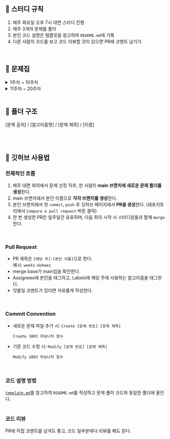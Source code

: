 ## 📘 스터디 규칙
1. 매주 화요일 오후 7시 대면 스터디 진행
2. 매주 3개의 문제를 풀이
3. 본인 코드 설명은 템플릿을 참고하여 `README.md`에 기록
4. 다른 사람의 코드를 보고 코드 리뷰할 것이 있으면 PR에 코멘트 남기기
<br>

## 📘 문제집
<details>
<summary>1주차 ~ 10주차</summary>
<br>
  
||날짜|알고리즘|출처|문제1|문제2|문제3|
|--|--|--|--|--|--|--|
|**1주차**|03.01. ~ 03.07.|분할 정복|백준|[종이의 개수](https://www.acmicpc.net/problem/1780)|[쿼드트리](https://www.acmicpc.net/problem/1992)||
|**2주차**|03.08. ~ 03.14.|DP|백준|[쉬운 계단 수](https://www.acmicpc.net/problem/10844)|[가장 긴 증가하는 부분 수열](https://www.acmicpc.net/problem/11053)|[오르막 수](https://www.acmicpc.net/problem/11057)|
|**3주차**|03.15. ~ 03.21.|DP|백준|[LCS](https://www.acmicpc.net/problem/9251)|[가장 긴 증가하는 부분 수열 4](https://www.acmicpc.net/problem/14002)|[줄세우기](https://www.acmicpc.net/problem/2631)|
|**4주차**|03.22. ~ 03.28.|DP|백준|[LCS 2](https://www.acmicpc.net/problem/9252)|[평범한 배낭](https://www.acmicpc.net/problem/12865)|[내리막 길](https://www.acmicpc.net/problem/1520)|
|**5주차**|03.29. ~ 04.04.|DFS/BFS|백준|[그림](https://www.acmicpc.net/problem/1926)|[미로 탐색](https://www.acmicpc.net/problem/2178)|[연구소](https://www.acmicpc.net/problem/14502)|
|**6주차**|04.05. ~ 04.11.|DFS/BFS|백준|[아기 상어](https://www.acmicpc.net/problem/16236)|[숫자고르기](https://www.acmicpc.net/problem/2668)|[트리의 지름](https://www.acmicpc.net/problem/1967)|
|**7주차**|04.12. ~ 04.25.|DFS/BFS|백준|[인구 이동](https://www.acmicpc.net/problem/16234)|[연구소 3](https://www.acmicpc.net/problem/17142)||
|**8주차**|04.26. ~ 05.02.|DFS/BFS|백준|[적록색약](https://www.acmicpc.net/problem/10026)|[ABCDE](https://www.acmicpc.net/problem/13023)|[빙산](https://www.acmicpc.net/problem/2573)|
|**9주차**|05.03. ~ 05.09.|그리디|백준|[주사위](https://www.acmicpc.net/problem/1041)|[도서관](https://www.acmicpc.net/problem/1461)|[강의실 배정](https://www.acmicpc.net/problem/11000)|
|**10주차**|05.10. ~ 05.16.|그리디|백준|[배](https://www.acmicpc.net/problem/1092)|[단어 수학](https://www.acmicpc.net/problem/1339)|[카드 정렬하기](https://www.acmicpc.net/problem/1715)|

</details>

<details>
<summary>11주차 ~ 20주차</summary>
<br>
  
||날짜|알고리즘|출처|문제1|문제2|문제3|
|--|--|--|--|--|--|--|
|**11주차**|05.17. ~ 05.23.|그리디|백준|[저울](https://www.acmicpc.net/problem/2437)|[컵라면](https://www.acmicpc.net/problem/1781)|[공항](https://www.acmicpc.net/problem/10775)|
|**12주차**|05.24. ~ 05.30.|다익스트라|백준|[최단경로](https://www.acmicpc.net/problem/1753)|[최소비용 구하기](https://www.acmicpc.net/problem/1916)|[녹색 옷 입은 애가 젤다지?](https://www.acmicpc.net/problem/4485)|
|**13주차**|05.31. ~ 06.06.|최소 스패닝 트리|백준|[최소 스패닝 트리](https://www.acmicpc.net/problem/1197)|[네트워크 연결](https://www.acmicpc.net/problem/1922)|[도시 분할 계획](https://www.acmicpc.net/problem/1647)|
|**14주차**|06.07. ~ 06.21.|최소 스패닝 트리|백준|[나만 안되는 연애](https://www.acmicpc.net/problem/14621)|[전기가 부족해](https://www.acmicpc.net/problem/10423)|
|**15주차**|06.22. ~ 06.28.|DP|백준|[가장 큰 정사각형](https://www.acmicpc.net/problem/1915)|[합분해](https://www.acmicpc.net/problem/2225)|[내려가기](https://www.acmicpc.net/problem/2096)|
|**16주차**|06.29. ~ 07.05.|DP|백준|[파이프 옮기기 1](https://www.acmicpc.net/problem/17070)|[1학년](https://www.acmicpc.net/problem/5557)|[이모티콘](https://www.acmicpc.net/problem/14226)|
|**17주차**|07.06. ~ 07.12.|DFS/BFS|백준|[이분 그래프](https://www.acmicpc.net/problem/1707)|[텀 프로젝트](https://www.acmicpc.net/problem/9466)|[다리 만들기](https://www.acmicpc.net/problem/2146)|
|**18주차**|07.13 ~ 07.19|DFS/BFS|백준|[스타트링크](https://www.acmicpc.net/problem/5014)|[Puyo Puyo](https://www.acmicpc.net/problem/11559)|[게리맨더링](https://www.acmicpc.net/problem/17471)|
|**19주차**|07.20 ~ 07.26|시뮬레이션|백준|[톱니바퀴](https://www.acmicpc.net/problem/14891)|[로봇 청소기](https://www.acmicpc.net/problem/14503)|[게리맨더링 2](https://www.acmicpc.net/problem/17779)|
</details>
<br>

## 📘 폴더 구조
[문제 출처] / [알고리즘명] / [문제 제목] / [이름]

<br><br>

## 📘 깃허브 사용법
### 전체적인 흐름
1. 매주 대면 회의에서 문제 선정 직후, 한 사람이 **main 브랜치에 새로운 문제 폴더를 생성**한다.
2. main 브랜치에서 본인 이름으로 **각자 브랜치를 생성**한다.
3. 본인 브랜치에서 첫 `commit`, `push` 후 깃허브 페이지에서 **PR을 생성**한다. (레포지토리에서 `Compare & pull request` 버튼 클릭)
4. 한 번 생성한 PR은 일주일간 유효하며, 다음 회의 시작 시 스터디원들과 함께 `merge`한다.
<br>

### Pull Request
- PR 제목은 `[해당 주]-[본인 이름]`으로 한다.<br>
  예시: ```week1-doheez```
- merge base가 main임을 확인한다.
- Assignees에 본인을 태그하고, Labels에 해당 주에 사용하는 알고리즘을 태그한다.
- 덧붙일 코멘트가 있다면 자유롭게 작성한다.
<br>

### Commit Convention
- 새로운 문제 파일 추가 시: `Create [문제 번호] [문제 제목]`
  ```
  Create 1003 피보나치 함수
  ```

- 기존 코드 수정 시: `Modify [문제 번호] [문제 제목]`
  ```
  Modify 1003 피보나치 함수
  ```
<br>

### 코드 설명 방법
[`template.md`](https://github.com/doheez/Algorithm-Study/blob/59b14034ccb576d7a2a7935d5859da0f38cfeb3d/template.md)를 참고하여 `README.md`를 작성하고 문제 풀이 코드와 동일한 폴더에 올린다.
<br><br>

### 코드 리뷰
PR에 직접 코멘트를 남겨도 좋고, 코드 일부분에다 리뷰를 해도 된다.
